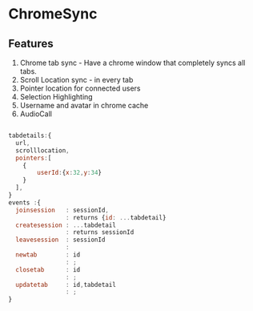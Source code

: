# ChromeSync

## Features
1. Chrome tab sync - Have a chrome window that completely syncs all tabs.
2. Scroll Location sync - in every tab
3. Pointer location for connected users
4. Selection Highlighting
5. Username and avatar in chrome cache
6. AudioCall

``` javascript

tabdetails:{
  url,
  scrolllocation,
  pointers:[
    {
        userId:{x:32,y:34}
    }
  ],
}
events :{
  joinsession   : sessionId, 
                : returns {id: ...tabdetail}
  createsession : ...tabdetail
                : returns sessionId
  leavesession  : sessionId
                :
  newtab        : id
                : ;
  closetab      : id
                : ;
  updatetab     : id,tabdetail
                : ;
}

```